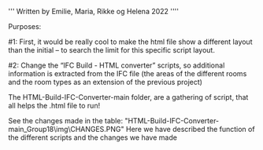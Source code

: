 ''' Written by Emilie, Maria, Rikke og Helena 2022 ''''

Purposes: 

#1: First, it would be really cool to make the html file show a different layout 
than the initial – to search the limit for this specific script layout. 

#2: Change the “IFC Build - HTML converter” scripts, so additional information
is extracted from the IFC file (the areas of the different rooms and the room 
types as an extension of the previous project) 

 

The HTML-Build-IFC-Converter-main folder, are a gathering of script, that all 
helps the .html file to run! 


See the changes made in the table: 
"HTML-Build-IFC-Converter-main_Group18\img\CHANGES.PNG"
Here we have described the function of the different scripts and the changes we have made